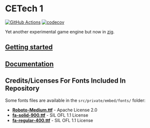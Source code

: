 # CETech 1

[![GitHub Actions](https://github.com/cyberegoorg/cetech1/actions/workflows/test.yaml/badge.svg)](https://github.com/cyberegoorg/cetech1/actions/workflows/test.yaml)
[![codecov](https://codecov.io/gh/cyberegoorg/cetech1/graph/badge.svg?token=FCES8KRIPA)](https://codecov.io/gh/cyberegoorg/cetech1)

Yet another experimental game engine but now in [zig](https://ziglang.org).

## [Getting started](https://cyberegoorg.github.io/cetech1/getting-started.html)

## [Documentation](https://cyberegoorg.github.io/cetech1)

## Credits/Licenses For Fonts Included In Repository

Some fonts files are available in the `src/private/embed/fonts/` folder:

- **[Roboto-Medium.ttf](https://fonts.google.com/specimen/Roboto)** - Apache License 2.0
- **[fa-solid-900.ttf](https://fontawesome.com)** - SIL OFL 1.1 License
- **[fa-regular-400.ttf](https://fontawesome.com)** - SIL OFL 1.1 License
